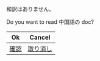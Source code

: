 和訳はありません。

Do you want to read 中国語の doc?

| Ok                                           | Cancel                                           |
| -------------------------------------------- | ------------------------------------------------ |
| [確認](https://doc.tmoe.me/zh/prologue.html) | [取り消し](https://doc.tmoe.me/en/prologue.html) |
